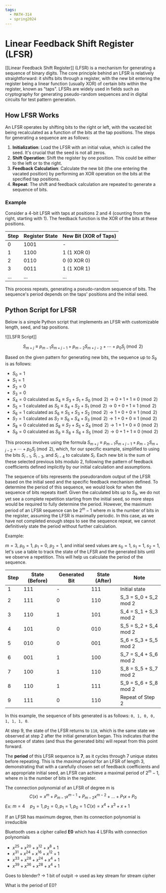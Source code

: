 ```yaml
---
tags:
  - MATH-314
  - spring2024
---
```


# Linear Feedback Shift Register (LFSR)

[[Linear Feedback Shift Register]] (LFSR) is a mechanism for generating a sequence of binary digits. The core principle behind an LFSR is relatively straightforward: it shifts bits through a register, with the new bit entering the register being a linear function (usually XOR) of certain bits within the register, known as "taps". LFSRs are widely used in fields such as cryptography for generating pseudo-random sequences and in digital circuits for test pattern generation.

## How LFSR Works

An LFSR operates by shifting bits to the right or left, with the vacated bit being recalculated as a function of the bits at the tap positions. The steps for generating a sequence are as follows:

1. **Initialization**: Load the LFSR with an initial value, which is called the seed. It's crucial that the seed is not all zeros.
2. **Shift Operation**: Shift the register by one position. This could be either to the left or to the right.
3. **Feedback Calculation**: Calculate the new bit (the one entering the vacated position) by performing an XOR operation on the bits at the specified tap positions.
4. **Repeat**: The shift and feedback calculation are repeated to generate a sequence of bits.

### Example

Consider a 4-bit LFSR with taps at positions 2 and 4 (counting from the right, starting with 1). The feedback function is the XOR of the bits at these positions.

| Step | Register State | New Bit (XOR of Taps) |
|------|----------------|-----------------------|
| 0    | 1001           | -                     |
| 1    | 1100           | 1 (1 XOR 0)           |
| 2    | 0110           | 0 (0 XOR 0)           |
| 3    | 0011           | 1 (1 XOR 1)           |
| ...  | ...            | ...                   |

This process repeats, generating a pseudo-random sequence of bits. The sequence's period depends on the taps' positions and the initial seed.

## Python Script for LFSR

Below is a simple Python script that implements an LFSR with customizable length, seed, and tap positions.

![[LSFR Script]]


$$
S_{m+j} \equiv p_{m-1}S_{m+j-1} + p_{m-2}S_{m+j-2} + \cdots + p_0S_j \pmod{2}
$$

Based on the given pattern for generating new bits, the sequence up to $S_9$ is as follows:

- $S_0 = 1$
- $S_1 = 1$
- $S_2 = 0$
- $S_3 = 0$
- $S_4 = 0$ calculated as $S_4 \equiv S_3 + S_1 + S_0 \pmod{2} \rightarrow 0 + 1 + 1 \equiv 0 \pmod{2}$
- $S_5 = 1$ calculated as $S_5 \equiv S_4 + S_2 + S_1 \pmod{2} \rightarrow 0 + 0 + 1 \equiv 1 \pmod{2}$
- $S_6 = 1$ calculated as $S_6 \equiv S_5 + S_3 + S_2 \pmod{2} \rightarrow 1 + 0 + 0 \equiv 1 \pmod{2}$
- $S_7 = 1$ calculated as $S_7 \equiv S_6 + S_4 + S_3 \pmod{2} \rightarrow 1 + 0 + 0 \equiv 1 \pmod{2}$
- $S_8 = 0$ calculated as $S_8 \equiv S_7 + S_5 + S_4 \pmod{2} \rightarrow 1 + 1 + 0 \equiv 0 \pmod{2}$
- $S_9 = 0$ calculated as $S_9 \equiv S_8 + S_6 + S_5 \pmod{2} \rightarrow 0 + 1 + 1 \equiv 0 \pmod{2}$



This process involves using the formula $S_{m+j} \equiv p_{m-1}S_{m+j-1} + p_{m-2}S_{m+j-2} + \cdots + p_0S_j \pmod{2}$, which, for our specific example, simplified to using the bits $S_{i-1}$, $S_{i-3}$, and $S_{i-4}$ to calculate $S_i$. Each new bit is the sum of these selected previous bits modulo 2, following the pattern of feedback coefficients defined implicitly by our initial calculation and assumptions.

The sequence of bits represents the pseudorandom output of the LFSR based on the initial seed and the specific feedback mechanism defined. To determine the period of this sequence, we would look for when the sequence of bits repeats itself. Given the calculated bits up to $S_9$, we do not yet see a complete repetition starting from the initial seed, so more steps would be required to fully determine the period. However, the maximum period of an LFSR sequence can be $2^m - 1$ where $m$ is the number of bits in the register, assuming the LFSR is maximally periodic. In this case, as we have not completed enough steps to see the sequence repeat, we cannot definitively state the period without further calculation.

Example:

$m=3$, $p_0 = 1$, $p_1 = 0$, $p_2 = 1$, and initial seed values are $s_0​=1$, $s_1​=1$, $s_2​=1$, let's use a table to track the state of the LFSR and the generated bits until we observe a repetition. This will help us calculate the period of the sequence.

| Step | State (Before) | Generated Bit | State (After) | Note                |
|------|----------------|---------------|---------------|---------------------|
| 1    | 111            | -             | 111           | Initial state       |
| 2    | 111            | 0             | 110           | S_3 = S_0 + S_2 mod 2 |
| 3    | 110            | 1             | 101           | S_4 = S_1 + S_3 mod 2 |
| 4    | 101            | 0             | 010           | S_5 = S_2 + S_4 mod 2 |
| 5    | 010            | 0             | 001           | S_6 = S_3 + S_5 mod 2 |
| 6    | 001            | 1             | 100           | S_7 = S_4 + S_6 mod 2 |
| 7    | 100            | 1             | 110           | S_8 = S_5 + S_7 mod 2 |
| 8    | 110            | 1             | 111           | S_9 = S_6 + S_8 mod 2 |
| 9    | 111            | 0             | 110           | Repeat of Step 2    |

In this example, the sequence of bits generated is as follows: `0, 1, 0, 0, 1, 1, 1, 0`. 

At step 9, the state of the LFSR returns to `110`, which is the same state we observed at step 2 after the initial generation began. This indicates that the sequence of states (and thus the generated bits) will repeat from this point forward.

The **period** of this LFSR sequence is **7**, as it cycles through 7 unique states before repeating. 
This is the *maximal period* for an LFSR of length 3, demonstrating that with a carefully chosen set of feedback coefficients and an appropriate initial seed, an LFSR can achieve a maximal period of $2^m-1$, where $m$ is the number of bits in the register.


The connection polynomial of an LFSR of degree m is
$$
C(x) = x^m + P_{m-1}x^{m-1} + P_{m-2}x^{m-2} + \dots + P_{1}x+P_0
$$
Ex: $m=4 \quad p_3=1, p_2 = 0, p_1 = 1, p_0 = 1$
$C(x) = x^4 + x^3 + x + 1$


If an LFSR has maximum degree, then its connection polynomial is irreducible

Bluetooth uses a cipher called **E0** which has 4 LSFRs with connection polynomials

- $x^{25} + x^{20} + x^{12} + x^{8} + 1$
- $x^{31} + x^{24} + x^{16} + x^{12} + 1$
- $x^{33} + x^{28} + x^{24} + x^{4} + 1$
- $x^{39} + x^{36} + x^{28} + x^{4} + 1$

Goes to blender? -> 1 bit of outpit -> used as key stream for stream cipher

What is the period of E0?